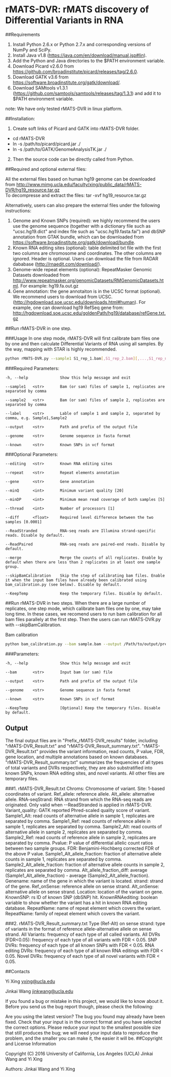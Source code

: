 # rMATS-DVR: rMATS discovery of Differential Variants in RNA

##Requirements

1. Install Python 2.6.x or Python 2.7.x and corresponding versions of NumPy and SciPy. 
2. Install Java v1.8 (https://java.com/en/download/manual.jsp#lin).
3. Add the Python and Java directories to the $PATH environment variable.
4. Download Picard v2.6.0 from https://github.com/broadinstitute/picard/releases/tag/2.6.0.
5. Download GATK v3.6 from https://software.broadinstitute.org/gatk/download/.
6. Download SAMtools v1.3.1 (https://github.com/samtools/samtools/releases/tag/1.3.1) and add it to $PATH environment variable.

  note: We have only tested rMATS-DVR in linux platform.

##Installation:

1. Create soft links of Picard and GATK into rMATS-DVR folder.<br>
 - cd rMATS-DVR <br>
 - ln -s /path/to/picard/picard.jar ./ <br>
 - ln -s /path/to/GATK/GenomeAnalysisTK.jar ./ <br>
2. Then the source code can be directly called from Python. <br>

##Required and optional external files:

All the external files based on human hg19 genome can be downloaded from http://www.mimg.ucla.edu/faculty/xing/public_data/rMATS-DVR/hg19_resource.tar.gz <br>
To decompresse and extract the files: tar -xvf hg19_resource.tar.gz

Alternatively, users can also prepare the external files under the following instructions:

1. Genome and Known SNPs (required): we highly recommend the users use the genome sequence (together with a dictionary file such as "ucsc.hg19.dict" and index file such as "ucsc.hg19.fasta.fai") and dbSNP annotation from GTAK bundle, which can be downloaded from https://software.broadinstitute.org/gatk/download/bundle. 
2. Known RNA editing sites (optional): table delimited txt file with the first two columns are chromosome and coordinates. The other columns are ignored. Header is optional. Users can download the file from RADAR dababase (http://rnaedit.com/download/).
3. Genome-wide repeat elements (optional): RepeatMasker Genomic Datasets downloaded from http://www.repeatmasker.org/genomicDatasets/RMGenomicDatasets.html. For example: hg19.fa.out.gz
4. Gene annotation: the gene annotaiton is in the UCSC format (optional). We recommend users to download from UCSC. (http://hgdownload.soe.ucsc.edu/downloads.html#human). For example, one can download hg19 RefSeq gene from: http://hgdownload.soe.ucsc.edu/goldenPath/hg19/database/refGene.txt.gz


##Run rMATS-DVR in one step.

###Usage
In one step mode, rMATS-DVR will first calibrate bam files one by one and then calculate Differential Variants of RNA using all samples. By the way, mapping with STAR is highly recommended.

```bash
python rMATS-DVR.py --sample1 S1_rep_1.bam[,S1_rep_2.bam][,...,S1_rep_n.bam] --sample2 S2_rep_1.bam[,S2_rep_2.bam][,...,S2_rep_n.bam] --label S1,S2 --genome hg19.fa --known dbSNP147.vcf --output /Path/to/output/S1_vs_S2 [--editing RADAR2.txt] [--repeat repeats.txt] [--gene RefSeq.txt] [--minQ 20] [--minDP 5] [--thread 1] [--diff 0.0001] [--merge] [--ReadStranded] [--ReadPaired] [--skipBamCalibration] [--KeepTemp]
```

###Required Parameters:

	-h, --help              Show this help message and exit

	--sample1   <str>       Bam (or sam) files of sample 1, replicates are separated by comma
	
	--sample2   <str>       Bam (or sam) files of sample 2, replicates are separated by comma
	
	--label     <str>       Lable of sample 1 and sample 2, separated by comma, e.g. Sample1,Sample2

	--output    <str>       Path and prefix of the output file

	--genome    <str>       Genome sequence in fasta format

	--known     <str>       Known SNPs in vcf format
	
###Optional Parameters:

	--editing   <str>       Known RNA editing sites
	
	--repeat    <str>       Repeat elements annotation
	
	--gene      <str>       Gene annotation

	--minQ      <int>       Minimum variant quality [20]
	
	--minDP     <int>       Minimum mean read coverage of both samples [5]
	
	--thread    <int>       Number of processors [1]
	
	--diff      <float>     Required level difference between the two samples [0.0001]
	
	--ReadStranded          RNA-seq reads are Illumina strand-specific reads. Disable by default.
	
	--ReadPaired            RNA-seq reads are paired-end reads. Disable by default.
	
	--merge                 Merge the counts of all replicates. Enable by default when there are less than 2 replicates in at least one sample group.
	
	--skipBamCalibration    Skip the step of calibrating bam files. Enable it when the input bam files have already been calibrated using bam_calibration.py (see below). Disable by default. 
	
	--KeepTemp              Keep the temporary files. Disable by default.
	

##Run rMATS-DVR in two steps.
When there are a large number of replicates, one step mode, which calibrate bam files one by one,  may take long time. In these cases, we recomend users to run bam calibration for all bam files parallely at the first step. Then the users can run rMATS-DVR.py with --skipBamCalibration.

Bam calibration
```bash
python bam_calibration.py --bam sample.bam --output /Path/to/output/prefix --genome hg19.fa --known dbSNP147.vcf [--KeepTemp]
```	

###Parameters:

	-h, --help              Show this help message and exit

	--bam       <str>       Input bam (or sam) file

	--output    <str>       Path and prefix of the output file

	--genome    <str>       Genome sequence in fasta format

	--known     <str>       Known SNPs in vcf format
	
	--KeepTemp              [Optional] Keep the temporary files. Disable by default.


## Output

The final output files are in "Prefix_rMATS-DVR_results" folder, including "rMATS-DVR_Result.txt" and "rMATS-DVR_Result_summary.txt".
"rMATS-DVR_Result.txt" provides the variant information, read counts, P value, FDR, gene location, and multiple annotations based on known databases. "rMATS-DVR_Result_summary.txt" summarizes the frequencies of all types of total variants and DVRs respectively, they are also substratified into known SNPs, known RNA editing sites, and novel variants. All other files are temporary files.

###1. rMATS-DVR_Result.txt
	 Chroms: Chromosome of variant.
	 Site: 1-based coordinates of variant.
	 Ref_allele: reference allele.
	 Alt_allele: alternative allele.
	 RNA-seqStrand: RNA strand from which the RNA-seq reads are originated. Only valid when --ReadStranded is applied in rMATS-DVR.
	 Variant_quality: GATK reported Phred-scaled quality score of variant. 
	 Sample1_Alt: read counts of alternative allele in sample 1, replicates are separated by comma.
	 Sample1_Ref: read counts of reference allele in sample 1, replicates are separated by comma.
	 Sample2_Alt: read counts of alternative allele in sample 2, replicates are separated by comma.
	 Sample2_Ref: read counts of reference allele in sample 2, replicates are separated by comma.
	 Pvalue: P value of differential allelic count ratios between two sample groups.
	 FDR: Benjamini-Hochberg corrected FDR of the above P value.
	 Sample1_Alt_allele_fraction: fraction of alternative allele counts in sample 1, replicates are separated by comma.
	 Sample2_Alt_allele_fraction: fraction of alternative allele counts in sample 2, replicates are separated by comma.
	 Alt_allele_fraction_diff: average (Sample1_Alt_allele_fraction) - average (Sample2_Alt_allele_fraction).
	 Genename: name of the gene in which the variant is located.
	 strand: strand of the gene.
	 Ref_onSense: reference allele on sense strand.
	 Alt_onSense: alternative allele on sense strand.
	 Location: location of the variant on gene.
	 KnownSNP: rs ID of known SNP (dbSNP) hit.
	 KnownRNAediting: boolean variable to show whether the variant has a hit in known RNA editing database.
	 RepeatName: name of repeat element which covers the variant.
	 RepeatName: family of repeat element which covers the variant.

###2. rMATS-DVR_Result_summary.txt
	 Type (Ref-Alt) on sense strand: type of variants in the format of reference allele-alternative allele on sense strand.
	 All Variants: frequency of each type of all called variants. 
	 All DVRs (FDR<0.05): frequency of each type of all variants with FDR < 0.05.
	 SNP DVRs: frequency of each type of all known SNPs with FDR < 0.05.
	 RNA editing DVRs: frequency of each type of all known RNA editings with FDR < 0.05.
	 Novel DVRs: frequency of each type of all novel variants with FDR < 0.05.

##Contacts

Yi Xing yxing@ucla.edu

Jinkai Wang jinkwang@ucla.edu

If you found a bug or mistake in this project, we would like to know about it. Before you send us the bug report though, please check the following:

Are you using the latest version? The bug you found may already have been fixed.
Check that your input is in the correct format and you have selected the correct options.
Please reduce your input to the smallest possible size that still produces the bug; we will need your input data to reproduce the problem, and the smaller you can make it, the easier it will be.
##Copyright and License Information

Copyright (C) 2016 University of California, Los Angeles (UCLA) Jinkai Wang and Yi Xing

Authors: Jinkai Wang and Yi Xing


